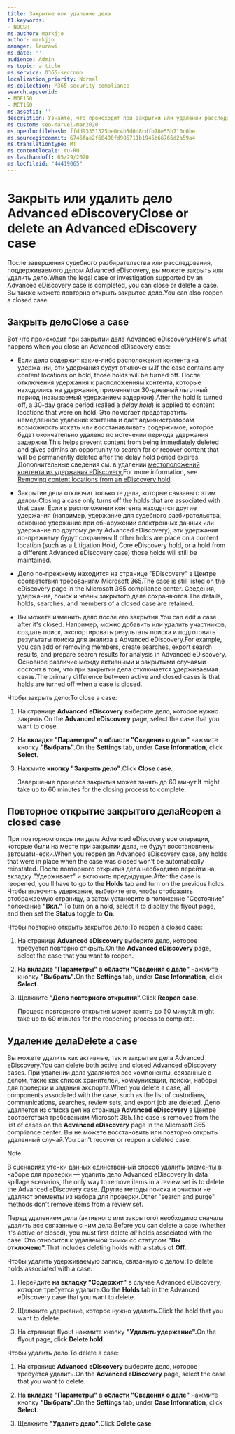 ```yaml
---
title: Закрытие или удаление дела
f1.keywords:
- NOCSH
ms.author: markjjo
author: markjjo
manager: laurawi
ms.date: ''
audience: Admin
ms.topic: article
ms.service: O365-seccomp
localization_priority: Normal
ms.collection: M365-security-compliance
search.appverid:
- MOE150
- MET150
ms.assetid: ''
description: Узнайте, что происходит при закрытии или удалении расследования или юридического дела, поддерживаемого делом Advanced eDiscovery.
ms.custom: seo-marvel-mar2020
ms.openlocfilehash: ffdd93351325be0c4b5d6d8cdfb78e55b710c0be
ms.sourcegitcommit: 6746fae2f68400fd985711b1945b66766d2a59a4
ms.translationtype: MT
ms.contentlocale: ru-RU
ms.lasthandoff: 05/29/2020
ms.locfileid: "44419065"
---
```

# <a name="close-or-delete-an-advanced-ediscovery-case"></a><span data-ttu-id="78dc2-103">Закрыть или удалить дело Advanced eDiscovery</span><span class="sxs-lookup"><span data-stu-id="78dc2-103">Close or delete an Advanced eDiscovery case</span></span>

<span data-ttu-id="78dc2-104">После завершения судебного разбирательства или расследования, поддерживаемого делом Advanced eDiscovery, вы можете закрыть или удалить дело.</span><span class="sxs-lookup"><span data-stu-id="78dc2-104">When the legal case or investigation supported by an Advanced eDiscovery case is completed, you can close or delete a case.</span></span> <span data-ttu-id="78dc2-105">Вы также можете повторно открыть закрытое дело.</span><span class="sxs-lookup"><span data-stu-id="78dc2-105">You can also reopen a closed case.</span></span>

## <a name="close-a-case"></a><span data-ttu-id="78dc2-106">Закрыть дело</span><span class="sxs-lookup"><span data-stu-id="78dc2-106">Close a case</span></span>

<span data-ttu-id="78dc2-107">Вот что происходит при закрытии дела Advanced eDiscovery:</span><span class="sxs-lookup"><span data-stu-id="78dc2-107">Here's what happens when you close an Advanced eDiscovery case:</span></span>

- <span data-ttu-id="78dc2-108">Если дело содержит какие-либо расположения контента на удержании, эти удержания будут отключены.</span><span class="sxs-lookup"><span data-stu-id="78dc2-108">If the case contains any content locations on hold, those holds will be turned off.</span></span> <span data-ttu-id="78dc2-109">После отключения удержания к расположениям контента, которые находились на удержании, применяется 30-дневный льготный период (называемый удержанием задержки).</span><span class="sxs-lookup"><span data-stu-id="78dc2-109">After the hold is turned off, a 30-day grace period (called a *delay hold*) is applied to content locations that were on hold.</span></span> <span data-ttu-id="78dc2-110">Это помогает предотвратить немедленное удаление контента и дает администраторам возможность искать или восстанавливать содержимое, которое будет окончательно удалено по истечении периода удержания задержки.</span><span class="sxs-lookup"><span data-stu-id="78dc2-110">This helps prevent content from being immediately deleted and gives admins an opportunity to search for or recover content that will be permanently deleted after the delay hold period expires.</span></span> <span data-ttu-id="78dc2-111">Дополнительные сведения см. в удалении [местоположений контента из удержания eDiscovery.](create-ediscovery-holds.md#removing-content-locations-from-an-ediscovery-hold)</span><span class="sxs-lookup"><span data-stu-id="78dc2-111">For more information, see [Removing content locations from an eDiscovery hold](create-ediscovery-holds.md#removing-content-locations-from-an-ediscovery-hold).</span></span>

- <span data-ttu-id="78dc2-112">Закрытие дела отключит только те дела, которые связаны с этим делом.</span><span class="sxs-lookup"><span data-stu-id="78dc2-112">Closing a case only turns off the holds that are associated with that case.</span></span> <span data-ttu-id="78dc2-113">Если в расположении контента находятся другие удержания (например, удержание для судебного разбирательства, основное удержание при обнаружении электронных данных или удержание по другому делу Advanced eDiscovery), эти удержания по-прежнему будут сохранены.</span><span class="sxs-lookup"><span data-stu-id="78dc2-113">If other holds are place on a content location (such as a Litigation Hold, Core eDiscovery hold, or a hold from a different Advanced eDiscovery case) those holds will still be maintained.</span></span>

- <span data-ttu-id="78dc2-114">Дело по-прежнему находится на странице "EDiscovery" в Центре соответствия требованиям Microsoft 365.</span><span class="sxs-lookup"><span data-stu-id="78dc2-114">The case is still listed on the eDiscovery page in the Microsoft 365 compliance center.</span></span> <span data-ttu-id="78dc2-115">Сведения, удержания, поиск и члены закрытого дела сохраняются.</span><span class="sxs-lookup"><span data-stu-id="78dc2-115">The details, holds, searches, and members of a closed case are retained.</span></span>

- <span data-ttu-id="78dc2-116">Вы можете изменить дело после его закрытия.</span><span class="sxs-lookup"><span data-stu-id="78dc2-116">You can edit a case after it's closed.</span></span> <span data-ttu-id="78dc2-117">Например, можно добавить или удалить участников, создать поиск, экспортировать результаты поиска и подготовить результаты поиска для анализа в Advanced eDiscovery.</span><span class="sxs-lookup"><span data-stu-id="78dc2-117">For example, you can add or removing members, create searches, export search results, and prepare search results for analysis in Advanced eDiscovery.</span></span> <span data-ttu-id="78dc2-118">Основное различие между активными и закрытыми случаями состоит в том, что при закрытии дела отключается удерживаемая связь.</span><span class="sxs-lookup"><span data-stu-id="78dc2-118">The primary difference between active and closed cases is that holds are turned off when a case is closed.</span></span>

<span data-ttu-id="78dc2-119">Чтобы закрыть дело:</span><span class="sxs-lookup"><span data-stu-id="78dc2-119">To close a case:</span></span>

1. <span data-ttu-id="78dc2-120">На странице **Advanced eDiscovery** выберите дело, которое нужно закрыть.</span><span class="sxs-lookup"><span data-stu-id="78dc2-120">On the **Advanced eDiscovery** page, select the case that you want to close.</span></span>

2. <span data-ttu-id="78dc2-121">На **вкладке "Параметры"** в **области "Сведения о деле"** нажмите кнопку **"Выбрать".**</span><span class="sxs-lookup"><span data-stu-id="78dc2-121">On the **Settings** tab, under **Case Information**, click **Select**.</span></span>

3. <span data-ttu-id="78dc2-122">Нажмите **кнопку "Закрыть дело"**.</span><span class="sxs-lookup"><span data-stu-id="78dc2-122">Click **Close case**.</span></span>

   <span data-ttu-id="78dc2-123">Завершение процесса закрытия может занять до 60 минут.</span><span class="sxs-lookup"><span data-stu-id="78dc2-123">It might take up to 60 minutes for the closing process to complete.</span></span>

## <a name="reopen-a-closed-case"></a><span data-ttu-id="78dc2-124">Повторное открытие закрытого дела</span><span class="sxs-lookup"><span data-stu-id="78dc2-124">Reopen a closed case</span></span>

<span data-ttu-id="78dc2-125">При повторном открытии дела Advanced eDiscovery все операции, которые были на месте при закрытии дела, не будут восстановлены автоматически.</span><span class="sxs-lookup"><span data-stu-id="78dc2-125">When you reopen an Advanced eDiscovery case, any holds that were in place when the case was closed won't be automatically reinstated.</span></span> <span data-ttu-id="78dc2-126">После повторного открытия дела необходимо перейти на  вкладку "Удерживает" и включить предыдущие.</span><span class="sxs-lookup"><span data-stu-id="78dc2-126">After the case is reopened, you'll have to go to the **Holds** tab and turn on the previous holds.</span></span> <span data-ttu-id="78dc2-127">Чтобы включить удержание, выберите его, чтобы отобразить отображаемую страницу, а затем установите в положение "Состояние" положение **"Вкл."** </span><span class="sxs-lookup"><span data-stu-id="78dc2-127">To turn on a hold, select it to display the flyout page, and then set the **Status** toggle to **On**.</span></span>

<span data-ttu-id="78dc2-128">Чтобы повторно открыть закрытое дело:</span><span class="sxs-lookup"><span data-stu-id="78dc2-128">To reopen a closed case:</span></span>

1. <span data-ttu-id="78dc2-129">На странице **Advanced eDiscovery** выберите дело, которое требуется повторно открыть.</span><span class="sxs-lookup"><span data-stu-id="78dc2-129">On the **Advanced eDiscovery** page, select the case that you want to reopen.</span></span>

2. <span data-ttu-id="78dc2-130">На **вкладке "Параметры"** в **области "Сведения о деле"** нажмите кнопку **"Выбрать".**</span><span class="sxs-lookup"><span data-stu-id="78dc2-130">On the **Settings** tab, under **Case Information**, click **Select**.</span></span>

3. <span data-ttu-id="78dc2-131">Щелкните **"Дело повторного открытия".**</span><span class="sxs-lookup"><span data-stu-id="78dc2-131">Click **Reopen case**.</span></span>

   <span data-ttu-id="78dc2-132">Процесс повторного открытия может занять до 60 минут.</span><span class="sxs-lookup"><span data-stu-id="78dc2-132">It might take up to 60 minutes for the reopening process to complete.</span></span>

## <a name="delete-a-case"></a><span data-ttu-id="78dc2-133">Удаление дела</span><span class="sxs-lookup"><span data-stu-id="78dc2-133">Delete a case</span></span>

<span data-ttu-id="78dc2-134">Вы можете удалить как активные, так и закрытые дела Advanced eDiscovery.</span><span class="sxs-lookup"><span data-stu-id="78dc2-134">You can delete both active and closed Advanced eDiscovery cases.</span></span> <span data-ttu-id="78dc2-135">При удалении дела удаляются все компоненты, связанные с делом, такие как список хранителей, коммуникации, поиски, наборы для проверки и задания экспорта.</span><span class="sxs-lookup"><span data-stu-id="78dc2-135">When you delete a case, all components associated with the case, such as the list of custodians, communications, searches, review sets, and export job are deleted.</span></span> <span data-ttu-id="78dc2-136">Дело удаляется из списка дел на странице **Advanced eDiscovery** в Центре соответствия требованиям Microsoft 365.</span><span class="sxs-lookup"><span data-stu-id="78dc2-136">The case is removed from the list of cases on the **Advanced eDiscovery** page in the Microsoft 365 compliance center.</span></span> <span data-ttu-id="78dc2-137">Вы не можете восстановить или повторно открыть удаленный случай.</span><span class="sxs-lookup"><span data-stu-id="78dc2-137">You can't recover or reopen a deleted case.</span></span>

> [!NOTE]
> <span data-ttu-id="78dc2-138">В сценариях утечки данных единственный способ удалить элементы в наборе для проверки — удалить дело Advanced eDiscovery.</span><span class="sxs-lookup"><span data-stu-id="78dc2-138">In data spillage scenarios, the only way to remove items in a review set is to delete the Advanced eDiscovery case.</span></span> <span data-ttu-id="78dc2-139">Другие методы поиска и очистки не удаляют элементы из набора для проверки.</span><span class="sxs-lookup"><span data-stu-id="78dc2-139">Other "search and purge" methods don't remove items from a review set.</span></span>

<span data-ttu-id="78dc2-140">Перед удалением дела (активного или закрытого) необходимо сначала  удалить все связанные с ним дела.</span><span class="sxs-lookup"><span data-stu-id="78dc2-140">Before you can delete a case (whether it's active or closed), you must first delete *all* holds associated with the case.</span></span> <span data-ttu-id="78dc2-141">Это относится к удаляемой химки со статусом **"Вы отключено".**</span><span class="sxs-lookup"><span data-stu-id="78dc2-141">That includes deleting holds with a status of **Off**.</span></span>

<span data-ttu-id="78dc2-142">Чтобы удалить удерживаемую запись, связанную с делом:</span><span class="sxs-lookup"><span data-stu-id="78dc2-142">To delete holds associated with a case:</span></span>

1. <span data-ttu-id="78dc2-143">Перейдите **на вкладку "Содержит"** в случае Advanced eDiscovery, которое требуется удалить.</span><span class="sxs-lookup"><span data-stu-id="78dc2-143">Go the **Holds** tab in the Advanced eDiscovery case that you want to delete.</span></span>

2. <span data-ttu-id="78dc2-144">Щелкните удержание, которое нужно удалить.</span><span class="sxs-lookup"><span data-stu-id="78dc2-144">Click the hold that you want to delete.</span></span>

3. <span data-ttu-id="78dc2-145">На странице flyout нажмите кнопку **"Удалить удержание".**</span><span class="sxs-lookup"><span data-stu-id="78dc2-145">On the flyout page, click **Delete hold**.</span></span>

<span data-ttu-id="78dc2-146">Чтобы удалить дело:</span><span class="sxs-lookup"><span data-stu-id="78dc2-146">To delete a case:</span></span>

1. <span data-ttu-id="78dc2-147">На странице **Advanced eDiscovery** выберите дело, которое требуется удалить.</span><span class="sxs-lookup"><span data-stu-id="78dc2-147">On the **Advanced eDiscovery** page, select the case that you want to delete.</span></span>

2. <span data-ttu-id="78dc2-148">На **вкладке "Параметры"** в **области "Сведения о деле"** нажмите кнопку **"Выбрать".**</span><span class="sxs-lookup"><span data-stu-id="78dc2-148">On the **Settings** tab, under **Case Information**, click **Select**.</span></span>

3. <span data-ttu-id="78dc2-149">Щелкните **"Удалить дело"**.</span><span class="sxs-lookup"><span data-stu-id="78dc2-149">Click **Delete case**.</span></span>
